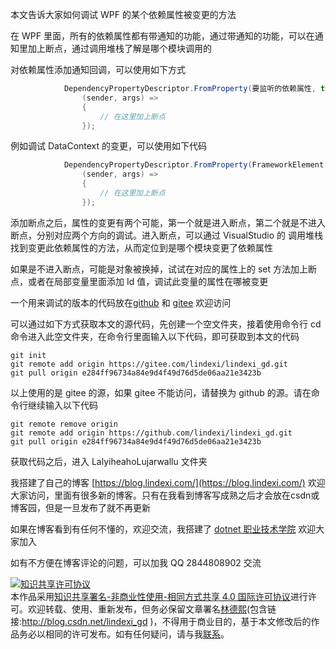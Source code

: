 
本文告诉大家如何调试 WPF 的某个依赖属性被变更的方法

<!--more-->


<!-- CreateTime:2022/7/7 19:19:10 -->

<!-- 发布 -->
<!-- 博客 -->
<!-- 标签：WPF，调试 -->

在 WPF 里面，所有的依赖属性都有带通知的功能，通过带通知的功能，可以在通知里加上断点，通过调用堆栈了解是哪个模块调用的

对依赖属性添加通知回调，可以使用如下方式

```csharp
            DependencyPropertyDescriptor.FromProperty(要监听的依赖属性, typeof(对象的类型)).AddValueChanged(要监听的对象,
                (sender, args) =>
                {
                    // 在这里加上断点
                });
```

例如调试 DataContext 的变更，可以使用如下代码

```csharp
            DependencyPropertyDescriptor.FromProperty(FrameworkElement.DataContextProperty, typeof(FrameworkElement)).AddValueChanged(要监听的对象,
                (sender, args) =>
                {
                    // 在这里加上断点
                });
```

添加断点之后，属性的变更有两个可能，第一个就是进入断点，第二个就是不进入断点，分别对应两个方向的调试。进入断点，可以通过 VisualStudio 的 调用堆栈 找到变更此依赖属性的方法，从而定位到是哪个模块变更了依赖属性

如果是不进入断点，可能是对象被换掉，试试在对应的属性上的 set 方法加上断点，或者在局部变量里面添加 Id 值，调试此变量的属性在哪被变更


一个用来调试的版本的代码放在[github](https://github.com/lindexi/lindexi_gd/tree/e284ff96734a84e9d4f49d76d5de06aa21e3423b/LalyiheahoLujarwallu) 和 [gitee](https://gitee.com/lindexi/lindexi_gd/tree/e284ff96734a84e9d4f49d76d5de06aa21e3423b/LalyiheahoLujarwallu) 欢迎访问

可以通过如下方式获取本文的源代码，先创建一个空文件夹，接着使用命令行 cd 命令进入此空文件夹，在命令行里面输入以下代码，即可获取到本文的代码

```
git init
git remote add origin https://gitee.com/lindexi/lindexi_gd.git
git pull origin e284ff96734a84e9d4f49d76d5de06aa21e3423b
```

以上使用的是 gitee 的源，如果 gitee 不能访问，请替换为 github 的源。请在命令行继续输入以下代码

```
git remote remove origin
git remote add origin https://github.com/lindexi/lindexi_gd.git
git pull origin e284ff96734a84e9d4f49d76d5de06aa21e3423b
```

获取代码之后，进入 LalyiheahoLujarwallu 文件夹


我搭建了自己的博客 [https://blog.lindexi.com/](https://blog.lindexi.com/) 欢迎大家访问，里面有很多新的博客。只有在我看到博客写成熟之后才会放在csdn或博客园，但是一旦发布了就不再更新

如果在博客看到有任何不懂的，欢迎交流，我搭建了 [dotnet 职业技术学院](https://t.me/dotnet_campus) 欢迎大家加入

如有不方便在博客评论的问题，可以加我 QQ 2844808902 交流

<a rel="license" href="http://creativecommons.org/licenses/by-nc-sa/4.0/"><img alt="知识共享许可协议" style="border-width:0" src="https://licensebuttons.net/l/by-nc-sa/4.0/88x31.png" /></a><br />本作品采用<a rel="license" href="http://creativecommons.org/licenses/by-nc-sa/4.0/">知识共享署名-非商业性使用-相同方式共享 4.0 国际许可协议</a>进行许可。欢迎转载、使用、重新发布，但务必保留文章署名[林德熙](http://blog.csdn.net/lindexi_gd)(包含链接:http://blog.csdn.net/lindexi_gd )，不得用于商业目的，基于本文修改后的作品务必以相同的许可发布。如有任何疑问，请与我[联系](mailto:lindexi_gd@163.com)。